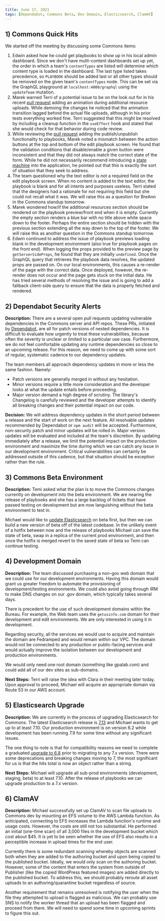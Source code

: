```yaml
---
title: June 17, 2021
tags: [Dependabot, Commons Beta, Dev Domain, Elasticsearch, ClamAV]
---
```


## 1) Commons Quick Hits

We started off the meeting by discussing some Commons items:

1. Edwin asked how he could get playbooks to show up in his local admin dashboard. Since we don't have multi-content dashboards set up yet, the order in which a team's `contentTypes` are listed will determine which content type is loaded in the dashboard. The last type listed takes precedence, so `PLAYBOOK` should be added last or all other types should be removed on the given team's `contentTypes` node. This can be set via the GraphQL playground at `localhost:4000/graphql` using the `updateTeam` mutation.
1. Marek warned Terri of a potential issue to be on the look out for in his recent [pull request](https://github.com/IIP-Design/content-commons-client/pull/302) adding an animation during additional resource uploads. While demoing the changes he noticed that the animation transition lagged behind the actual file uploads, although in his prior tests everything worked fine. Terri suggested that this might be resolved by including a cleanup function in the `useEffect` hook and stated that she would check for that behavior during code review.
1. While reviewing the [pull request](https://github.com/IIP-Design/content-commons-client/pull/304) adding the publish/unpublish functionality to playbooks, Marek noted a mismatch between the action buttons at the top and bottom of the edit playbook screen. He found that the validation conditions that disable/enable a given button were inconsistent and that they did not always match the correct state of the form. While he did not necessarily recommend introducing a [state machine](/presentations/state-machines) into the application, he pointed out that this is exactly the sort of situation that they seek to address.
1. The team questioned why the text editor is not a required field on the edit playbook screen. When no content is added to the text editor, the playbook is blank and for all intents and purposes useless. Terri stated that the designers had a rationale for not requiring this field but she could not recall what it was. We will raise this as a question for BreAnn in the Commons standup tomorrow.
1. Marek wondered how/if the additional resources section should be rendered on the playbook preview/front end when it is empty. Currently the empty section renders a blue bar with no title above white space down to the footer. Perhaps the entire section should be hidden with the previous section extending all the way down to the top of the footer. We will raise this as another question in the Commons standup tomorrow.
1. Edwin continued to address the issue of playbook previews loading blank in the development environment (also true for playbook pages on the front end). When logging the props provided to the preview page by `getServerSideProps`, he found that they are initially `undefined`. Once the GraphQL query that retrieves the playbook data resolves, the updated props are passed on. On our local environments, this causes a re-render of the page with the correct data. Once deployed, however, the re-render does not occur and the page gets stuck on the initial data. He has tried several methods of resolving the issue and is going to add a fallback client-side query to ensure that the data is properly fetched and rendered.

## 2) Dependabot Security Alerts

**Description:** There are a several open pull requests updating vulnerable dependencies in the Commons server and API repos. These PRs, initiated by [Dependabot](https://dependabot.com/), are all for patch versions of nested dependencies. It is difficult to evaluate how urgently to treat these vulnerabilities, because often the severity is unclear or limited to a particular use case. Furthermore, we do not feel comfortable updating any runtime dependencies so close to an upcoming release. For this reason, we need to come up with some sort of regular, systematic cadence to our dependency updates.

The team members all approach dependency updates in more or less the same fashion. Namely:

- Patch versions are generally merged in without any hesitation.
- Minor versions require a little more consideration and the developer looks at what the update entails before proceeding.
- Major version demand a high degree of scrutiny. The library's Changelog is carefully reviewed and the developer attempts to identify all breaking changes and their potential impact on our code.

**Decision:** We will address dependency updates in the short period between a release and the start of work on the next feature. All resolvable updates recommended by Dependabot or `npm audit` will be accepted. Furthermore, non-security patch and minor updates will be rolled in. Major version updates will be evaluated and included at the team's discretion. By updating immediately after a release, we limit the potential impact on the production environment and maximize the time during which we can catch any issue in our development environment. Critical vulnerabilities can certainly be addressed outside of this cadence, but that situation should be exception rather than the rule.

## 3) Commons Beta Environment

**Description:** Temi asked what the plan is to move the Commons changes currently on development into the beta environment. We are nearing the release of playbooks and she has a large backlog of tickets that have passed testing on development but are now languishing without the beta environment to test in.

Michael would like to [update Elasticsearch](#5-elasticsearch-upgrade) on beta first, but then we can build a new version of beta off of the latest codebase. In the unlikely event of a hotfix between now and the release of playbooks Michael can save the state of beta, swap in a replica of the current prod environment, and then once the hotfix is merged revert to the saved state of beta so Temi can continue testing.

## 4) Development Domain

**Description:** The team discussed purchasing a non-gov web domain that we could use for our development environments. Having this domain would grant us greater freedom to automate the provisioning of development/testing environments. We could also avoid going through IRM to make DNS changes on our .gov domain, which typically takes several days.

There is precedent for the use of such development domains within the Bureau. For example, the Web team uses the `getusinfo.com` domain for their development and edit environments. We are only interested in using it in development.

Regarding security, all the services we would use to acquire and maintain the domain are Fedramped and would remain within our VPC. The domain would not be connected to any production or public-facing services and would actually improve the isolation between our development and production environments.

We would only need one root domain (something like gpalab.com) and could add all of our dev sites as sub-domains.

**Next Steps:** Terri will raise the idea with Clara in their meeting later today. Upon approval to proceed, Michael will acquire an appropriate domain via Route 53 in our AWS account.

## 5) Elasticsearch Upgrade

**Description:** We are currently in the process of upgrading Elasticsearch for Commons. The latest Elasticsearch release is [7.13](https://www.elastic.co/guide/en/elastic-stack/current/index.html) and Michael wants to get up to at least 7.10. Our production environment is on version 6.2 while development has been running 7.9 for some time without any significant issues.

The one thing to note is that for compatibility reasons we need to complete a graduated [upgrade to 6.8](https://www.elastic.co/guide/en/elastic-stack/7.13/upgrading-elastic-stack.html) prior to migrating to any 7.x version. There were some deprecations and breaking changes moving to 7, the most significant for us is that the hits total is now an object rather than a string.

**Next Steps:** Michael will upgrade all sub-prod environments (development, staging, beta) to at least 7.10. After the release of playbooks we can upgrade production to a 7.x version.

## 6) ClamAV

**Description:** Michael successfully set up ClamAV to scan file uploads to Commons dev by mounting an EFS volume to the AWS Lambda function. As anticipated, connecting to EFS increases the Lambda function's runtime and usage costs. However, the costs are still not too substantial. He performed an initial (one-time scan) of all 3,000 files in the development bucket which cost about $45. It is yet to be seen whether the use of EFS also results in a perceptible increase in upload times for the end user.

Currently there is some redundant scanning whereby objects are scanned both when they are added to the authoring bucket and upon being copied to the published bucket. Ideally, we would only scan on the authoring bucket. However, some of the content that enters the system from outside of Publisher (like the copied WordPress featured images) are added directly to the published bucket. To address this, we should probably reroute all asset uploads to an authoring/quarantine bucket regardless of source.

Another requirement that remains unresolved is notifying the user when the file they attempted to upload is flagged as malicious. We can probably use SNS to notify the worker thread that an upload has been flagged and proceed from there. We will need to spend some time in upcoming sprints to figure this out.
